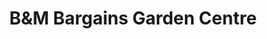---
title: "B&M Bargains Garden Centre"
url: /dundee/bundm-bargains-garden-centre/
shop: Garten-Center
---
